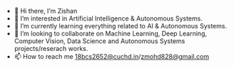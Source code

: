- 👋 Hi there, I’m Zishan
- 👀 I’m interested in Artificial Intelligence & Autonomous Systems.
- 🌱 I’m currently learning everything related to AI & Autonomous Systems.
- 💞️ I’m looking to collaborate on Machine Learning, Deep Learning, Computer Vision, Data Science and Autonomous Systems projects/reserach works.
- 📫 How to reach me 18bcs2652@cuchd.in/zmohd828@gmail.com

<!---
mdzishanansari/mdzishanansari is a ✨ special ✨ repository because its `README.md` (this file) appears on your GitHub profile.
You can click the Preview link to take a look at your changes.
--->
